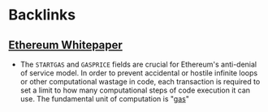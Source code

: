 
# Backlinks
## [Ethereum Whitepaper](<Ethereum Whitepaper.md>)
- The `STARTGAS` and `GASPRICE` fields are crucial for Ethereum's anti-denial of service model. In order to prevent accidental or hostile infinite loops or other computational wastage in code, each transaction is required to set a limit to how many computational steps of code execution it can use. The fundamental unit of computation is "[gas](<gas.md>)"

